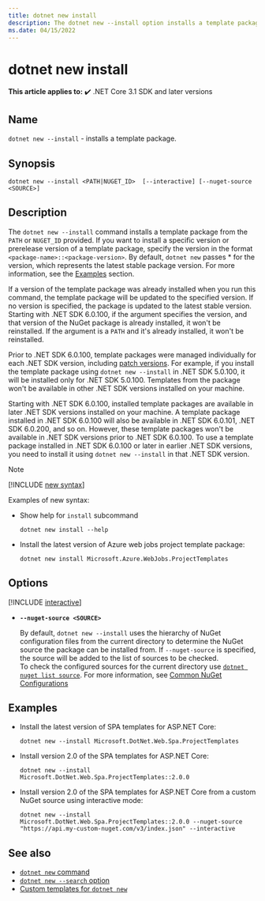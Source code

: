 ```yaml
---
title: dotnet new install
description: The dotnet new --install option installs a template package.
ms.date: 04/15/2022
---
```

# dotnet new install

**This article applies to:** ✔️ .NET Core 3.1 SDK and later versions

## Name

`dotnet new --install` - installs a template package.

## Synopsis

```dotnetcli
dotnet new --install <PATH|NUGET_ID>  [--interactive] [--nuget-source <SOURCE>]
```

## Description

The `dotnet new --install` command installs a template package from the `PATH` or `NUGET_ID` provided. If you want to install a specific version or prerelease version of a template package, specify the version in the format `<package-name>::<package-version>`. By default, `dotnet new` passes \* for the version, which represents the latest stable package version. For more information, see the [Examples](#examples) section.

If a version of the template package was already installed when you run this command, the template package will be updated to the specified version. If no version is specified, the package is updated to the latest stable version.
Starting with .NET SDK 6.0.100, if the argument specifies the version, and that version of the NuGet package is already installed, it won't be reinstalled.
If the argument is a `PATH` and it's already installed, it won't be reinstalled.

Prior to .NET SDK 6.0.100, template packages were managed individually for each .NET SDK version, including [patch versions](../releases-and-support.md#servicing-updates).
For example, if you install the template package using `dotnet new --install` in .NET SDK 5.0.100, it will be installed only for .NET SDK 5.0.100. Templates from the package won't be available in other .NET SDK versions installed on your machine.

Starting with .NET SDK 6.0.100, installed template packages are available in later .NET SDK versions installed on your machine. A template package installed in .NET SDK 6.0.100 will also be available in .NET SDK 6.0.101, .NET SDK 6.0.200, and so on. However, these template packages won't be available in .NET SDK versions prior to .NET SDK 6.0.100. To use a template package installed in .NET SDK 6.0.100 or later in earlier .NET SDK versions, you need to install it using `dotnet new --install` in that .NET SDK version.

> [!NOTE]
> [!INCLUDE [new syntax](../../../includes/dotnet-new-7-0-syntax.md)]
>
> Examples of new syntax:
>
> - Show help for `install` subcommand
>
>   ```dotnetcli
>   dotnet new install --help
>   ```
>
> - Install the latest version of Azure web jobs project template package:
>
>   ```dotnetcli
>   dotnet new install Microsoft.Azure.WebJobs.ProjectTemplates
>   ```

## Options

[!INCLUDE [interactive](../../../includes/cli-interactive-5-0.md)]

- **`--nuget-source <SOURCE>`**
  
  By default, `dotnet new --install` uses the hierarchy of NuGet configuration files from the current directory to determine the NuGet source the package can be installed from. If `--nuget-source` is specified, the source will be added to the list of sources to be checked.  
  To check the configured sources for the current directory use [`dotnet nuget list source`](dotnet-nuget-list-source.md). For more information, see [Common NuGet Configurations](/nuget/consume-packages/configuring-nuget-behavior)

## Examples

- Install the latest version of SPA templates for ASP.NET Core:

  ```dotnetcli
  dotnet new --install Microsoft.DotNet.Web.Spa.ProjectTemplates
  ```

- Install version 2.0 of the SPA templates for ASP.NET Core:

  ```dotnetcli
  dotnet new --install Microsoft.DotNet.Web.Spa.ProjectTemplates::2.0.0
  ```

- Install version 2.0 of the SPA templates for ASP.NET Core from a custom NuGet source using interactive mode:

  ```dotnetcli
  dotnet new --install Microsoft.DotNet.Web.Spa.ProjectTemplates::2.0.0 --nuget-source "https://api.my-custom-nuget.com/v3/index.json" --interactive
  ```

## See also

- [`dotnet new` command](dotnet-new.md)
- [`dotnet new --search` option](dotnet-new-search.md)
- [Custom templates for `dotnet new`](custom-templates.md)
